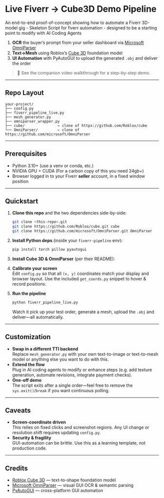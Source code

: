 # Live Fiverr → Cube3D Demo Pipeline

An end-to-end proof-of-concept showing how to automate a Fiverr 3D-model gig - Skeleton Script for fiverr automation - designed to be a starting point to modify with AI Coding Agents

1. **OCR** the buyer’s prompt from your seller dashboard via [Microsoft OmniParser](https://github.com/microsoft/OmniParser)  
2. **Text→Mesh** using Roblox’s [Cube 3D](https://github.com/Roblox/cube) foundation model  
3. **UI Automation** with PyAutoGUI to upload the generated `.obj` and deliver the order  

> 🎥 See the companion video walkthrough for a step-by-step demo.

---

## Repo Layout

```
your-project/
├── config.py
├── fiverr_pipeline_live.py
├── mesh_generator.py
├── omniparser_wrapper.py
├── cube/               ← clone of https://github.com/Roblox/cube
└── OmniParser/         ← clone of https://github.com/microsoft/OmniParser
```

---

## Prerequisites

- Python 3.10+ (use a venv or conda, etc.)  
- NVIDIA GPU + CUDA (For a carbon copy of this you need 24gb+)  
- Browser logged in to your Fiverr **seller** account, in a fixed window position  

---

## Quickstart

1. **Clone this repo** and the two dependencies side-by-side:

   ```bash
   git clone <this-repo>.git
   git clone https://github.com/Roblox/cube.git cube
   git clone https://github.com/microsoft/OmniParser.git OmniParser
   ```

2. **Install Python deps** (inside your `fiverr-pipeline` env):

   ```bash
   pip install torch pillow pyautogui
   ```

3. **Install Cube 3D & OmniParser** (per their README):


4. **Calibrate your screen**  
   Edit `config.py` so that all `(x, y)` coordinates match your display and browser layout. Use the included `get_coords.py` snippet to hover & record positions.

5. **Run the pipeline**  
   ```bash
   python fiverr_pipeline_live.py
   ```
   Watch it pick up your test order, generate a mesh, upload the `.obj` and deliver—all automatically.

---

## Customization

- **Swap in a different TTI backend**  
  Replace `mesh_generator.py` with your own text-to-image or text-to-mesh model or anything else you want to do with this.  
- **Extend the flow**  
  Plug in AI coding agents to modify or enhance steps (e.g. add texture generation, automate revisions, integrate payment checks).  
- **One-off demo**  
  The script exits after a single order—feel free to remove the `sys.exit()`/`break` if you want continuous polling.

---

## Caveats

- **Screen-coordinate driven**  
  This relies on fixed clicks and screenshot regions. Any UI change or resolution shift requires updating `config.py`.  
- **Security & fragility**  
  GUI-automation can be brittle. Use this as a learning template, not production code.

---

## Credits

- [Roblox Cube 3D](https://github.com/Roblox/cube) — text-to-shape foundation model  
- [Microsoft OmniParser](https://github.com/microsoft/OmniParser) — visual GUI OCR & semantic parsing  
- [PyAutoGUI](https://github.com/asweigart/pyautogui) — cross-platform GUI automation  
